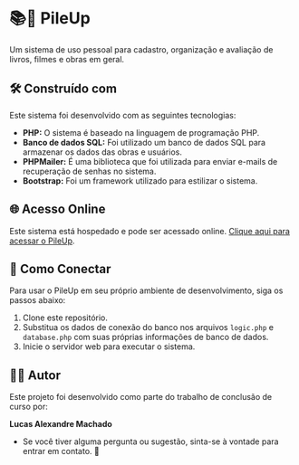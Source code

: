 # 📚🎥 PileUp

Um sistema de uso pessoal para cadastro, organização e avaliação de livros, filmes e obras em geral.

## 🛠️ Construído com

Este sistema foi desenvolvido com as seguintes tecnologias:

- **PHP:** O sistema é baseado na linguagem de programação PHP.
- **Banco de dados SQL:** Foi utilizado um banco de dados SQL para armazenar os dados das obras e usuários.
- **PHPMailer:** É uma biblioteca que foi utilizada para enviar e-mails de recuperação de senhas no sistema.
- **Bootstrap:** Foi um framework utilizado para estilizar o sistema.

## 🌐 Acesso Online

Este sistema está hospedado e pode ser acessado online. [Clique aqui para acessar o PileUp](http://pileup.byethost24.com/).

## 🚀 Como Conectar

Para usar o PileUp em seu próprio ambiente de desenvolvimento, siga os passos abaixo:

1. Clone este repositório.
2. Substitua os dados de conexão do banco nos arquivos `logic.php` e `database.php` com suas próprias informações de banco de dados.
3. Inicie o servidor web para executar o sistema.

## 👨‍💻 Autor

Este projeto foi desenvolvido como parte do trabalho de conclusão de curso por:

**Lucas Alexandre Machado**

- Se você tiver alguma pergunta ou sugestão, sinta-se à vontade para entrar em contato. 📧
